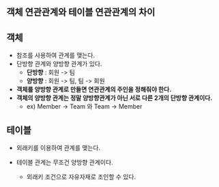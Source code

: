 ## 객체 연관관계와 테이블 연관관계의 차이

## 객체

-  참조를 사용하여 관계를 맺는다.
- 단방향 관계와 양방향 관계가 있다.
  - **단방향** : 회원 -> 팀   
  - **양방향** : 회원 -> 팀, 팀 -> 회원
- **객체를 양방향 관계로 만들면 연관관계의 주인을 정해줘야 한다.**
- **객체의 양방향 관계는 정말 양방향관계가 아닌 서로 다른 2개의 단방향 관계이다.**
  - ex)  Member -> Team 와 Team -> Member

## 테이블

- 외래키를 이용하여 관계를 맺는다.

- 테이블 관계는 무조건 양방향 관계이다.

  - 외래키 조건으로 자유자재로 조인할 수 있다.

  

